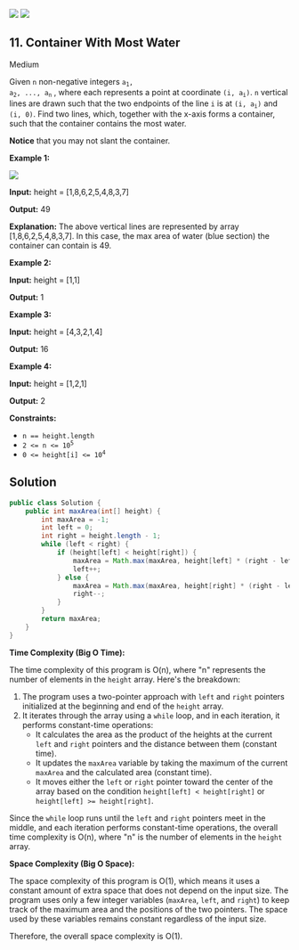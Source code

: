[![](https://img.shields.io/github/stars/javadev/LeetCode-in-Java?label=Stars&style=flat-square)](https://github.com/javadev/LeetCode-in-Java)
[![](https://img.shields.io/github/forks/javadev/LeetCode-in-Java?label=Fork%20me%20on%20GitHub%20&style=flat-square)](https://github.com/javadev/LeetCode-in-Java/fork)

## 11\. Container With Most Water

Medium

Given `n` non-negative integers <code>a<sub>1</sub>, a<sub>2</sub>, ..., a<sub>n</sub></code> , where each represents a point at coordinate <code>(i, a<sub>i</sub>)</code>. `n` vertical lines are drawn such that the two endpoints of the line `i` is at <code>(i, a<sub>i</sub>)</code> and `(i, 0)`. Find two lines, which, together with the x-axis forms a container, such that the container contains the most water.

**Notice** that you may not slant the container.

**Example 1:**

![](https://s3-lc-upload.s3.amazonaws.com/uploads/2018/07/17/question_11.jpg)

**Input:** height = [1,8,6,2,5,4,8,3,7]

**Output:** 49

**Explanation:** The above vertical lines are represented by array [1,8,6,2,5,4,8,3,7]. In this case, the max area of water (blue section) the container can contain is 49. 

**Example 2:**

**Input:** height = [1,1]

**Output:** 1 

**Example 3:**

**Input:** height = [4,3,2,1,4]

**Output:** 16 

**Example 4:**

**Input:** height = [1,2,1]

**Output:** 2 

**Constraints:**

*   `n == height.length`
*   <code>2 <= n <= 10<sup>5</sup></code>
*   <code>0 <= height[i] <= 10<sup>4</sup></code>

## Solution

```java
public class Solution {
    public int maxArea(int[] height) {
        int maxArea = -1;
        int left = 0;
        int right = height.length - 1;
        while (left < right) {
            if (height[left] < height[right]) {
                maxArea = Math.max(maxArea, height[left] * (right - left));
                left++;
            } else {
                maxArea = Math.max(maxArea, height[right] * (right - left));
                right--;
            }
        }
        return maxArea;
    }
}
```

**Time Complexity (Big O Time):**

The time complexity of this program is O(n), where "n" represents the number of elements in the `height` array. Here's the breakdown:

1. The program uses a two-pointer approach with `left` and `right` pointers initialized at the beginning and end of the `height` array.
2. It iterates through the array using a `while` loop, and in each iteration, it performs constant-time operations:
   - It calculates the area as the product of the heights at the current `left` and `right` pointers and the distance between them (constant time).
   - It updates the `maxArea` variable by taking the maximum of the current `maxArea` and the calculated area (constant time).
   - It moves either the `left` or `right` pointer toward the center of the array based on the condition `height[left] < height[right]` or `height[left] >= height[right]`.

Since the `while` loop runs until the `left` and `right` pointers meet in the middle, and each iteration performs constant-time operations, the overall time complexity is O(n), where "n" is the number of elements in the `height` array.

**Space Complexity (Big O Space):**

The space complexity of this program is O(1), which means it uses a constant amount of extra space that does not depend on the input size. The program uses only a few integer variables (`maxArea`, `left`, and `right`) to keep track of the maximum area and the positions of the two pointers. The space used by these variables remains constant regardless of the input size.

Therefore, the overall space complexity is O(1).
